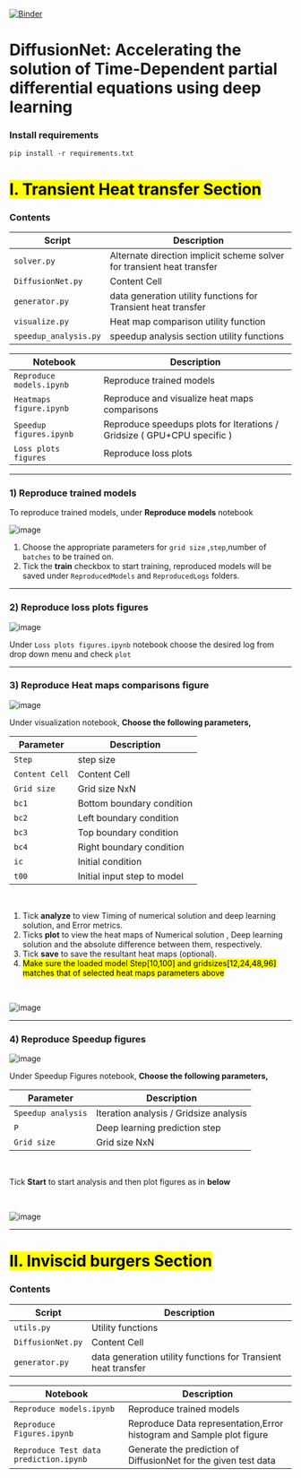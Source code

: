 [![Binder](https://mybinder.org/badge_logo.svg)](https://mybinder.org/v2/gh/ASEM000/DiffusionNet/HEAD)

# **DiffusionNet**: Accelerating the solution of Time-Dependent partial differential equations using deep learning


### Install requirements
`
pip install -r requirements.txt
`



# <mark> **I. Transient Heat transfer Section**  </mark>

### Contents

| Script| Description |
| ------------- | ------------- |
| `solver.py`  |  Alternate direction implicit scheme solver for transient heat transfer  |
| `DiffusionNet.py`  | Content Cell  |
| `generator.py`  |  data generation utility functions for Transient heat transfer  |
| `visualize.py`  | Heat map comparison utility function |
|`speedup_analysis.py` |speedup analysis section utility functions |


| Notebook| Description |
| ------------- | ------------- |
| `Reproduce models.ipynb`  |  Reproduce trained models  |
| `Heatmaps figure.ipynb`  | Reproduce and visualize heat maps comparisons |
| `Speedup figures.ipynb`  |  Reproduce speedups plots for Iterations / Gridsize ( GPU+CPU specific )  |
|`Loss plots figures` |Reproduce loss plots|
____
### 1) Reproduce trained models

To reproduce trained models, under **Reproduce models** notebook

![image](https://i.imgur.com/3QsCoMW.png)

1) Choose the appropriate parameters for `grid size` ,`step`,number of `batches` to be trained on.
2)  Tick the **train** checkbox to start training, reproduced models will be saved under `ReproducedModels` and `ReproducedLogs` folders.
___

### 2) Reproduce loss plots figures

![image](https://i.imgur.com/XyC8gEx.png)

Under `Loss plots figures.ipynb` notebook choose the desired log from drop down menu and check `plot`
___
### 3) Reproduce Heat maps comparisons figure


![image](https://i.imgur.com/yAJV3wj.png)

Under visualization notebook, **Choose the following parameters,** 

| Parameter  | Description |
| ------------- | ------------- |
| `Step`  |  step size  |
| `Content Cell`  | Content Cell  |
|`Grid size` | Grid size NxN|
|`bc1` | Bottom boundary condition|
|`bc2` | Left boundary condition|
|`bc3` | Top boundary condition|
|`bc4` | Right boundary condition|
|`ic`  | Initial condition|
|`t00` | Initial input step to model|

<br>

1) Tick **analyze** to view Timing of numerical solution and deep learning solution, and Error metrics.
2) Ticks **plot** to view the heat maps of Numerical solution , Deep learning solution and the absolute difference between them, respectively. 
3) Tick **save** to save the resultant heat maps (optional).
4) <mark>Make sure the loaded model Step[10,100] and gridsizes[12,24,48,96] matches that of selected heat maps parameters above <mark>

<br>

![image](https://i.imgur.com/wImxA0A.png)


___


### 4) Reproduce Speedup figures


![image](https://i.imgur.com/CLCqAaX.png)

Under Speedup Figures notebook, **Choose the following parameters,** 

| Parameter  | Description |
| ------------- | ------------- |
| `Speedup analysis`  |  Iteration analysis / Gridsize analysis  |
| `P`  | Deep learning prediction step  |
|`Grid size` | Grid size NxN|


<br>

Tick **Start** to start analysis and then plot figures as in **below**


<br>

![image](https://i.imgur.com/gNfOtI7.png)


___


# <mark>  **II. Inviscid burgers Section** </mark>

### Contents

| Script| Description |
| ------------- | ------------- |
| `utils.py`  |  Utility functions   |
| `DiffusionNet.py`  | Content Cell  |
| `generator.py`  |  data generation utility functions for Transient heat transfer  |



| Notebook| Description |
| ------------- | ------------- |
| `Reproduce models.ipynb`  |  Reproduce trained models  |
| `Reproduce Figures.ipynb`  | Reproduce Data representation,Error histogram and Sample plot figure |
| `Reproduce Test data prediction.ipynb`  |  Generate the prediction of DiffusionNet for the given test data  |



